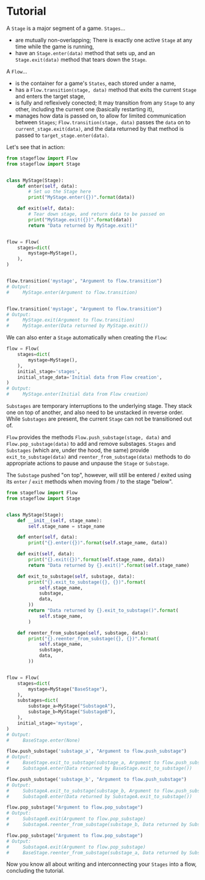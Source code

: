 Tutorial
========

A `Stage` is a major segment of a game. `Stages`...
* are mutually non-overlapping; There is exactly one active `Stage` at
  any time while the game is running,
* have an `Stage.enter(data)` method that sets up, and an
  `Stage.exit(data)` method that tears down the `Stage`.

A `Flow`...
* is the container for a game's `States`, each stored under a name,
* has a `Flow.transition(stage, data)` method that exits the current
  `Stage` and enters the target stage,
* is fully and reflexively conected; It may transition from any `Stage`
  to any other, including the current one (basically restarting it),
* manages how data is passed on, to allow for limited communication
  between `Stages`; `Flow.transition(stage, data)` passes the `data` on
  to `current_stage.exit(data)`, and the data returned by that method is
  passed to `target_stage.enter(data)`.

Let's see that in action:

```python
from stageflow import Flow
from stageflow import Stage


class MyStage(Stage):
    def enter(self, data):
        # Set uo the Stage here
        print("MyStage.enter({})".format(data))

    def exit(self, data):
        # Tear down stage, and return data to be passed on
        print("MyStage.exit({})".format(data))
        return "Data returned by MyStage.exit()"


flow = Flow(
    stages=dict(
        mystage=MyStage(),
    ),
)


flow.transition('mystage', "Argument to flow.transition")
# Output:
#     MyStage.enter(Argument to flow.transition)


flow.transition('mystage', "Argument to flow.transition")
# Output:
#     MyStage.exit(Argument to flow.transition)
#     MyStage.enter(Data returned by MyStage.exit())
```

We can also enter a `Stage` automatically when creating the `Flow`:
```python
flow = Flow(
    stages=dict(
        mystage=MyStage(),
    ),
    initial_stage='stages',
    initial_stage_data='Initial data from Flow creation',
)
# Output:
#     MyStage.enter(Initial data from Flow creation)
```

`Substages` are temporary interruptions to the underlying stage. They
stack one on top of another, and also need to be unstacked in reverse
order. While `Substages` are present, the current `Stage` can not be
transitioned out of.

`Flow` provides the methods `Flow.push_substage(stage, data)` and
`Flow.pop_substage(data)` to add and remove substages. `Stages` and
`Substages` (which are, under the hood, the same) provide
`exit_to_substage(data)` and `reenter_from_substage(data)` methods to do
appropriate actions to pause and unpause the `Stage` or `Substage`.

The `Substage` pushed "on top", however, will still be entered / exited
using its `enter` / `exit` methods when moving from / to the stage
"below".

```python
from stageflow import Flow
from stageflow import Stage


class MyStage(Stage):
    def __init__(self, stage_name):
        self.stage_name = stage_name

    def enter(self, data):
        print("{}.enter({})".format(self.stage_name, data))

    def exit(self, data):
        print("{}.exit({})".format(self.stage_name, data))
        return "Data returned by {}.exit()".format(self.stage_name)

    def exit_to_substage(self, substage, data):
        print("{}.exit_to_substage({}, {})".format(
            self.stage_name,
            substage,
            data,
        ))
        return "Data returned by {}.exit_to_substage()".format(
            self.stage_name,
        )

    def reenter_from_substage(self, substage, data):
        print("{}.reenter_from_substage({}, {})".format(
            self.stage_name,
            substage,
            data,
        ))


flow = Flow(
    stages=dict(
        mystage=MyStage("BaseStage"),
    ),
    substages=dict(
        substage_a=MyStage("SubstageA"),
        substage_b=MyStage("SubstageB"),
    ),
    initial_stage='mystage',
)
# Output:
#     BaseStage.enter(None)

flow.push_substage('substage_a', "Argument to flow.push_substage")
# Output:
#     BaseStage.exit_to_substage(substage_a, Argument to flow.push_substage)
#     SubstageA.enter(Data returned by BaseStage.exit_to_substage())

flow.push_substage('substage_b', "Argument to flow.push_substage")
# Output:
#     SubstageA.exit_to_substage(substage_b, Argument to flow.push_substage)
#     SubstageB.enter(Data returned by SubstageA.exit_to_substage())

flow.pop_substage("Argument to flow.pop_substage")
# Output:
#     SubstageB.exit(Argument to flow.pop_substage)
#     SubstageA.reenter_from_substage(substage_b, Data returned by SubstageB.exit())

flow.pop_substage("Argument to flow.pop_substage") 
# Output:
#     SubstageA.exit(Argument to flow.pop_substage)
#     BaseStage.reenter_from_substage(substage_a, Data returned by SubstageA.exit())
```

Now you know all about writing and interconnecting your `Stages` into a
flow, concluding the tutorial.
